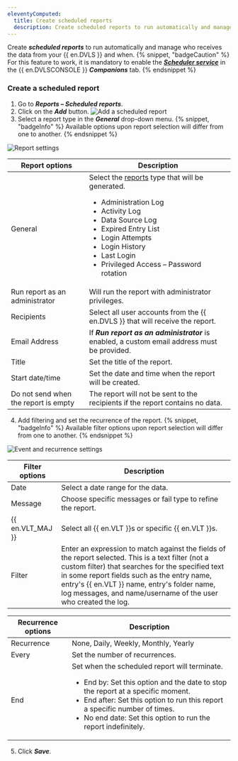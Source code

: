 ```yaml
---
eleventyComputed:
  title: Create scheduled reports
  description: Create scheduled reports to run automatically and manage who receives the data from your {{ en.DVLS }} and when.
---
```

Create ***scheduled reports*** to run automatically and manage who receives the data from your {{ en.DVLS }} and when.
{% snippet, "badgeCaution" %}
For this feature to work, it is mandatory to enable the [***Scheduler service***](/kb/devolutions-server/knowledge-base/scheduler-service-general-information/) in the {{ en.DVLSCONSOLE }} ***Companions*** tab.
{% endsnippet %}

### Create a scheduled report
1. Go to ***Reports – Scheduled reports***.
1. Click on the ***Add*** button.
![Add a scheduled report](https://cdnweb.devolutions.net/docs/docs_en_server_ServerOp4077.png)
1. Select a report type in the ***General*** drop-down menu.
{% snippet, "badgeInfo" %}
Available options upon report selection will differ from one to another.
{% endsnippet %}

![Report settings](https://cdnweb.devolutions.net/docs/docs_en_server_ServerOp8134.png)

| Report options                       | Description                                                                                  |
|--------------------------------------|----------------------------------------------------------------------------------------------|
| General                              | Select the [reports](server/web-interface/reports/) type that will be generated.<ul><li>Administration Log</li><li>Activity Log</li><li>Data Source Log</li><li>Expired Entry List</li><li>Login Attempts</li><li>Login History</li><li>Last Login</li><li>Privileged Access – Password rotation</li></ul> |
| Run report as an administrator       | Will run the report with administrator privileges.                                           |
| Recipients                           | Select all user accounts from the {{ en.DVLS }} that will receive the report.                |
| Email Address                        | If ***Run report as an administrator*** is enabled, a custom email address must be provided. |
| Title                                | Set the title of the report.                                                                 |
| Start date/time                      | Set the date and time when the report will be created.                                       |
| Do not send when the report is empty | The report will not be sent to the recipients if the report contains no data.                |

4. Add filtering and set the recurrence of the report.
{% snippet, "badgeInfo" %}
Available filter options upon report selection will differ from one to another.
{% endsnippet %}

![Event and recurrence settings](https://cdnweb.devolutions.net/docs/docs_en_server_ServerOp8058.png)

| Filter options   | Description                                                             |
|------------------|-------------------------------------------------------------------------|
| Date             | Select a date range for the data.                                       |
| Message          | Choose specific messages or fail type to refine the report.             |
| {{ en.VLT_MAJ }} | Select all {{ en.VLT }}s or specific {{ en.VLT }}s.                     |
| Filter           | Enter an expression to match against the fields of the report selected. This is a text filter (not a custom filter) that searches for the specified text in some report fields such as the entry name, entry's {{ en.VLT }} name, entry's folder name, log messages, and name/username of the user who created the log. |


| Recurrence options | Description                          |
|--------------------|--------------------------------------|
| Recurrence         | None, Daily, Weekly, Monthly, Yearly |
| Every              | Set the number of recurrences.       |
| End                | Set when the scheduled report will terminate.<br><ul><li>End by: Set this option and the date to stop the report at a specific moment.</li><li>End after: Set this option to run this report a specific number of times.</li><li>No end date: Set this option to run the report indefinitely.</li></ul> |

5. Click ***Save***.

